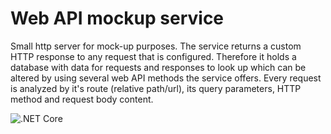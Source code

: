 # Web API mockup service
Small http server for mock-up purposes. The service returns a custom HTTP response to any request that is configured. Therefore it holds a database with data for requests and responses to look up which can be altered by using several web API methods the service offers. Every request is analyzed by it's route (relative path/url), its query parameters, HTTP method and request body content.

![.NET Core](https://github.com/schleeke/webapimock/workflows/.NET%20Core/badge.svg)
